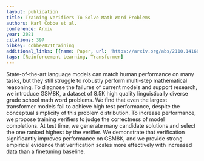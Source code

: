 ```yaml
---
layout: publication
title: Training Verifiers To Solve Math Word Problems
authors: Karl Cobbe et al.
conference: Arxiv
year: 2021
citations: 397
bibkey: cobbe2021training
additional_links: [{name: Paper, url: 'https://arxiv.org/abs/2110.14168'}]
tags: [Reinforcement Learning, Transformer]
---
```

State-of-the-art language models can match human performance on many tasks,
but they still struggle to robustly perform multi-step mathematical reasoning.
To diagnose the failures of current models and support research, we introduce
GSM8K, a dataset of 8.5K high quality linguistically diverse grade school math
word problems. We find that even the largest transformer models fail to achieve
high test performance, despite the conceptual simplicity of this problem
distribution. To increase performance, we propose training verifiers to judge
the correctness of model completions. At test time, we generate many candidate
solutions and select the one ranked highest by the verifier. We demonstrate
that verification significantly improves performance on GSM8K, and we provide
strong empirical evidence that verification scales more effectively with
increased data than a finetuning baseline.